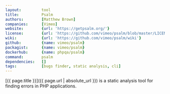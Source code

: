 ```yaml
---
layout:         tool
title:          Psalm
authors:        [Matthew Brown]
companies:      [Vimeo]
website:        {url: 'https://getpsalm.org/'}
license:        {url: 'https://github.com/vimeo/psalm/blob/master/LICENSE', label: 'MIT License'}
wiki:           {url: 'https://github.com/vimeo/psalm/wiki'}
github:         {name: vimeo/psalm}
packagist:      {name: vimeo/psalm}          
dockerhub:      {name: phpqa/psalm}     
command:        psalm 
dependencies:   []
tags:           [bugs finder, static analysis, cli] 
---
```


[{{ page.title }}]({{ page.url | absolute_url }}) is a static analysis tool for finding errors in PHP applications.

<!--more--> 
